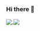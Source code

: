 ### Hi there 👋

<!--
**ASMAE20/ASMAE20** is a ✨ _special_ ✨ repository because its `README.md` (this file) appears on your GitHub profile.

Here are some ideas to get you started:

- 🔭 I’m currently working on ...
- 🌱 I’m currently learning ...
- 👯 I’m looking to collaborate on ...
- 🤔 I’m looking for help with ...
- 💬 Ask me about ...
- 📫 How to reach me: ...
- 😄 Pronouns: ...
- ⚡ Fun fact: ...
-->


<a href="https://github.com/ASMAE20/github-readme-stats">
  <img align="center" src="https://github-readme-stats.vercel.app/api/pin/?username=ASMAE20&repo=github-readme-stats" />
</a>
<a href="https://github.com/ASMAE20/convoychat">
  <img align="center" src="https://github-readme-stats.vercel.app/api/pin/?username=ASMAE20&repo=convoychat" />
</a>
